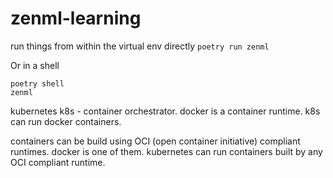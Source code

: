# zenml-learning


run things from within the virtual env directly
`poetry run zenml`

Or in a shell
```
poetry shell
zenml
```

kubernetes k8s - container orchestrator.
docker is a container runtime.
k8s can run docker containers.

containers can be build using OCI (open container initiative) compliant runtimes.
docker is one of them.
kubernetes can run containers built by any OCI compliant runtime.
